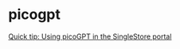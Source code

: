 # picogpt

[Quick tip: Using picoGPT in the SingleStore portal](https://medium.com/@VeryFatBoy/quick-tip-using-picogpt-in-the-singlestore-portal-263a9c4db0b9)
